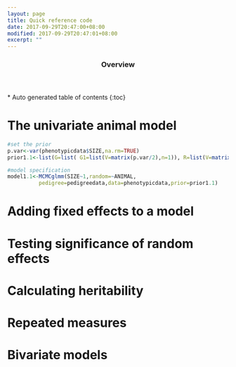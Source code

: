 ```yaml
---
layout: page
title: Quick reference code
date: 2017-09-29T20:47:00+08:00
modified: 2017-09-29T20:47:01+08:00
excerpt: ""
---
```

<section id="table-of-contents" class="toc">
  <header>
    <h3>Overview</h3>
  </header>
<div id="drawer" markdown="1">
*  Auto generated table of contents
{:toc}
</div>
</section><!-- /#table-of-contents -->

# The univariate animal model

```r
#set the prior
p.var<-var(phenotypicdata$SIZE,na.rm=TRUE)
prior1.1<-list(G=list( G1=list(V=matrix(p.var/2),n=1)), R=list(V=matrix(p.var/2),n=1))

#model specification
model1.1<-MCMCglmm(SIZE~1,random=~ANIMAL,
          pedigree=pedigreedata,data=phenotypicdata,prior=prior1.1)
```

# Adding fixed effects to a model

# Testing significance of random effects

# Calculating heritability

# Repeated measures

# Bivariate models
